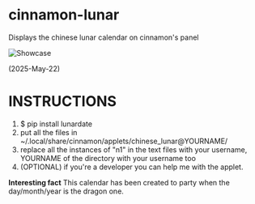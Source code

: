 # cinnamon-lunar
Displays the chinese lunar calendar on cinnamon's panel

![Showcase](https://i.ibb.co/JFwy15z1/Schermata-del-2025-05-22-21-06-43.png)

(2025-May-22)

# INSTRUCTIONS
1. $ pip install lunardate
2. put all the files in ~/.local/share/cinnamon/applets/chinese_lunar@YOURNAME/
3. replace all the instances of "n1" in the text files with your username, YOURNAME of the directory with your username too
4. (OPTIONAL) if you're a developer you can help me with the applet.

**Interesting fact** This calendar has been created to party when the day/month/year is the dragon one.

